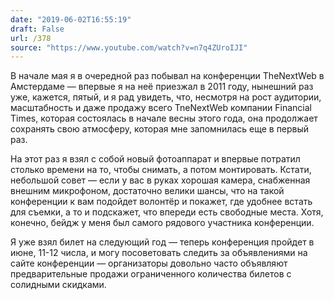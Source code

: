 ```yaml
---
date: "2019-06-02T16:55:19"
draft: False
url: /378
source: "https://www.youtube.com/watch?v=n7q4ZUroIJI"
---
```


В начале мая я в очередной раз побывал на конференции TheNextWeb в Амстердаме — впервые я на неё приезжал в 2011 году, нынешний раз уже, кажется, пятый, и я рад увидеть, что, несмотря на рост аудитории, масштабность и даже продажу всего TneNextWeb компании Financial Times, которая состоялась в начале весны этого года, она продолжает сохранять свою атмосферу, которая мне запомнилась еще в первый раз.

На этот раз я взял с собой новый фотоаппарат и впервые потратил столько времени на то, чтобы снимать, а потом монтировать. Кстати, небольшой совет — если у вас в руках хорошая камера, снабженная внешним микрофоном, достаточно велики шансы, что на такой конференции к вам подойдет волонтёр и покажет, где удобнее встать для съемки, а то и подскажет, что впереди есть свободные места. Хотя, конечно, бейдж у меня был самого рядового участника конференции.

Я уже взял билет на следующий год — теперь конференция пройдет в июне, 11-12 числа, и могу посоветовать следить за объявлениями на сайте конференции — организаторы довольно часто объявляют предварительные продажи ограниченного количества билетов с солидными скидками.
